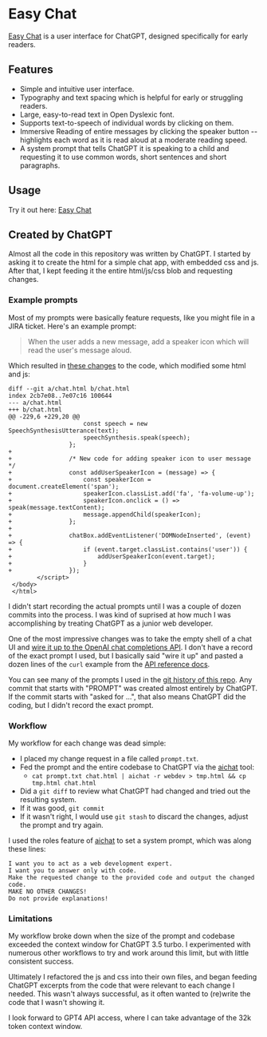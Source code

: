 # Easy Chat

[Easy Chat](https://paul-gauthier.github.io/easy-chat/)
is a user interface for ChatGPT, designed specifically for early readers.

## Features

- Simple and intuitive user interface.
- Typography and text spacing which is helpful for early or struggling readers.
- Large, easy-to-read text in Open Dyslexic font.
- Supports text-to-speech of individual words by clicking on them.
- Immersive Reading of entire messages by clicking the speaker button -- highlights each word as it is read aloud at a moderate reading speed.
- A system prompt that tells ChatGPT it is speaking to a child and requesting it to use common words, short sentences and short paragraphs.

## Usage

Try it out here: [Easy Chat](https://paul-gauthier.github.io/easy-chat/)

## Created by ChatGPT

Almost all the code in this repository was written by ChatGPT.
I started by asking it to create the html for a simple chat app, with embedded css and js.
After that, I kept feeding it the entire html/js/css blob and requesting changes.

### Example prompts

Most of my prompts were basically feature requests, like you might file in a JIRA ticket.
Here's an example prompt:

> When the user adds a new message, add a speaker icon which will read the user's message aloud.

Which resulted in
[these changes](https://github.com/paul-gauthier/easy-chat/commit/5a277084d4892227067922ea5127d5c0a625a02c) to the code, which modified some html and js:

```
diff --git a/chat.html b/chat.html
index 2cb7e08..7e07c16 100644
--- a/chat.html
+++ b/chat.html
@@ -229,6 +229,20 @@
                     const speech = new SpeechSynthesisUtterance(text);
                     speechSynthesis.speak(speech);
                 };
+
+                /* New code for adding speaker icon to user message */
+                const addUserSpeakerIcon = (message) => {
+                    const speakerIcon = document.createElement('span');
+                    speakerIcon.classList.add('fa', 'fa-volume-up');
+                    speakerIcon.onclick = () => speak(message.textContent);
+                    message.appendChild(speakerIcon);
+                };
+
+                chatBox.addEventListener('DOMNodeInserted', (event) => {
+                    if (event.target.classList.contains('user')) {
+                        addUserSpeakerIcon(event.target);
+                    }
+                });
        </script>
 </body>
 </html>
```                        

I didn't start recording the actual prompts until I was a couple of dozen commits into the process.
I was kind of suprised at how much I was accomplishing by treating ChatGPT as a junior web developer.

One of the most impressive changes was to take the empty shell of a chat UI and
[wire it up to the OpenAI chat completions API](https://github.com/paul-gauthier/easy-chat/commit/61326c036fa7888e58231f4bcb4f13d0f889ea0c).
I don't have a record of the exact prompt I used, but I basically said "wire it up" and pasted
a dozen lines of the `curl` example from the [API reference docs](https://platform.openai.com/docs/api-reference/chat).

You can see many of the prompts I used in the
[git history of this repo](https://github.com/paul-gauthier/easy-chat/commits/main).
Any commit that starts with "PROMPT" was created almost entirely by ChatGPT.
If the commit starts with "asked for ...", that also means ChatGPT did the coding, but I didn't record the exact prompt.

### Workflow

My workflow for each change was dead simple:

  - I placed my change request in a file called `prompt.txt`.
  - Fed the prompt and the entire codebase to ChatGPT via the [aichat](https://github.com/sigoden/aichat) tool:
    - `cat prompt.txt chat.html | aichat -r webdev > tmp.html && cp tmp.html chat.html`
  - Did a `git diff` to review what ChatGPT had changed and tried out the resulting system.
  - If it was good, `git commit`
  - If it wasn't right, I would use `git stash` to discard the changes, adjust the prompt and try again.

I used the roles feature of [aichat](https://github.com/sigoden/aichat) to set a system prompt, which was along these lines:

```
I want you to act as a web development expert.
I want you to answer only with code.
Make the requested change to the provided code and output the changed code.
MAKE NO OTHER CHANGES!
Do not provide explanations!
```

### Limitations

My workflow broke down when the size of the prompt and codebase exceeded the context window for ChatGPT 3.5 turbo.
I experimented with numerous other workflows to try and work around this limit, but with little consistent success.

Ultimately I refactored the js and css into their own files, and began feeding ChatGPT excerpts from the code that were relevant to each change I needed.
This wasn't always successful, as it often wanted to (re)write the code that I wasn't showing it.

I look forward to GPT4 API access, where I can take advantage of the 32k token context window.

